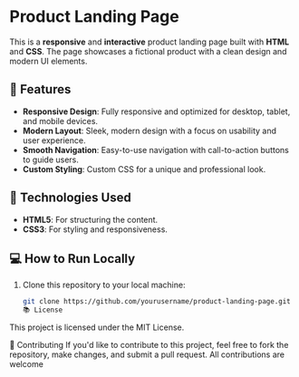 
# Product Landing Page

This is a **responsive** and **interactive** product landing page built with **HTML** and **CSS**. The page showcases a fictional product with a clean design and modern UI elements.

## 🚀 Features

- **Responsive Design**: Fully responsive and optimized for desktop, tablet, and mobile devices.
- **Modern Layout**: Sleek, modern design with a focus on usability and user experience.
- **Smooth Navigation**: Easy-to-use navigation with call-to-action buttons to guide users.
- **Custom Styling**: Custom CSS for a unique and professional look.

## 🔧 Technologies Used

- **HTML5**: For structuring the content.
- **CSS3**: For styling and responsiveness.

## 💻 How to Run Locally

1. Clone this repository to your local machine:
   ```bash
   git clone https://github.com/yourusername/product-landing-page.git
   📚 License
This project is licensed under the MIT License.

🤝 Contributing
If you'd like to contribute to this project, feel free to fork the repository, make changes, and submit a pull request. All contributions are welcome
